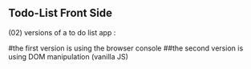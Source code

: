 ## Todo-List Front Side 

(02) versions of a to do list app : 

#the first version is using the browser console 
##the second version is using DOM manipulation (vanilla JS)


